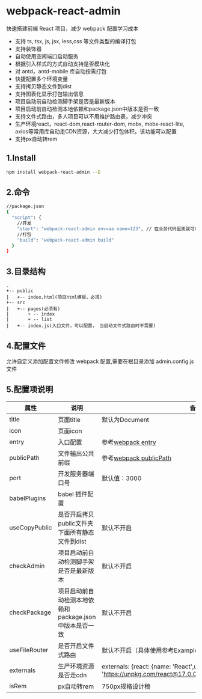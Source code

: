 # webpack-react-admin

快速搭建前端 React 项目，减少 webpack 配置学习成本

* 支持 ts, tsx, js, jsx, less,css 等文件类型的编译打包
* 支持装饰器
* 自动使用空闲端口启动服务
* 根据引入样式的方式自动支持是否模块化
* 对 antd，antd-mobile 库自动按需打包
* 快捷配置多个环境变量
* 支持拷贝静态文件到dist
* 支持图表化显示打包输出信息
* 项目启动前自动检测脚手架是否是最新版本
* 项目启动前自动检测本地依赖和package.json中版本是否一致
* 支持文件式路由，多人项目可以不用维护路由表，减少冲突
* 生产环境react，react-dom,react-router-dom, mobx, mobx-react-lite, axios等常用库自动走CDN资源，大大减少打包体积，该功能可以配置
* 支持px自动转rem
## 1.Install

```bash
npm install webpack-react-admin --D
```

## 2.命令

```bash
//package.json
{
  "script": {
    //开发
    "start": "webpack-react-admin env=aa name=123", // 在业务代码里面就可以通过__ENV__.env获取到当前环境的值，__ENV__.name获取到name
    //打包
    "build": "webpack-react-admin build"
  }
}
```

## 3.目录结构

```
.
+-- public
|   +-- index.html(項目html模板，必須)
+-- src
|   +-- pages(必须有)
|       + -- index
|       + -- list
|   +-- index.js(入口文件，可以配置， 当启动文件式路由时不需要)
```

## 4.配置文件

允许自定义添加配置文件修改 webpack 配置,需要在根目录添加 admin.config.js 文件

## 5.配置项说明

| 属性         | 说明             | 备注  |
| ------------ | -------- | ---- |
| title        | 页面title | 默认为Document |
| icon         | 页面icon |  |
| entry        | 入口配置 | 参考[webpack entry](https://www.webpackjs.com/configuration/entry-context/#entry) |
| publicPath   | 文件输出公共前缀 | 参考[webpack publicPath](https://www.webpackjs.com/configuration/output/#output-publicpath) |
| port         | 开发服务器端口号 | 默认值：3000   |
| babelPlugins | babel 插件配置   | |
| useCopyPublic | 是否开启拷贝public文件夹下面所有静态文件到dist | 默认不开启 |
| checkAdmin | 项目启动前自动检测脚手架是否是最新版本 | 默认不开启 |
| checkPackage | 项目启动前自动检测本地依赖和package.json中版本是否一致 | 默认不开启 |
| useFileRouter | 是否开启文件式路由 | 默认不开启（具体使用参考Example/fileRouter） |
| externals | 生产环境资源是否走cdn |  externals: {react: {name: 'React',url: 'https://unpkg.com/react@17.0.0/umd/react.production.min.js',},},
| isRem | px自动转rem   | 750px规格设计稿|



